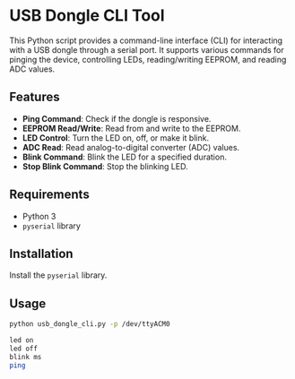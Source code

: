 # USB Dongle CLI Tool

This Python script provides a command-line interface (CLI) for interacting with a USB dongle through a serial port. It supports various commands for pinging the device, controlling LEDs, reading/writing EEPROM, and reading ADC values.

## Features

- **Ping Command**: Check if the dongle is responsive.
- **EEPROM Read/Write**: Read from and write to the EEPROM.
- **LED Control**: Turn the LED on, off, or make it blink.
- **ADC Read**: Read analog-to-digital converter (ADC) values.
- **Blink Command**: Blink the LED for a specified duration.
- **Stop Blink Command**: Stop the blinking LED.

## Requirements

- Python 3
- `pyserial` library

## Installation

Install the `pyserial` library.

## Usage

   ```bash
   python usb_dongle_cli.py -p /dev/ttyACM0
   
   led on
   led off
   blink ms
   ping
